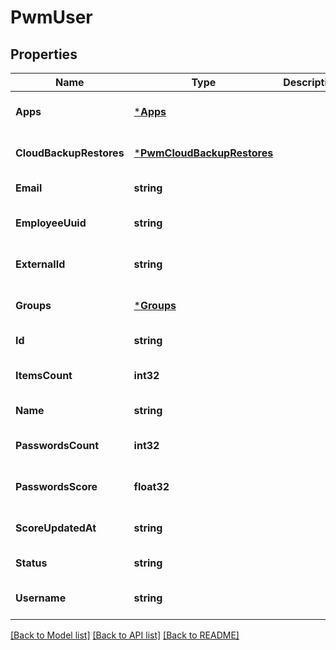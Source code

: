 # PwmUser

## Properties
Name | Type | Description | Notes
------------ | ------------- | ------------- | -------------
**Apps** | [***Apps**](Apps.md) |  | [optional] [default to null]
**CloudBackupRestores** | [***PwmCloudBackupRestores**](PwmCloudBackupRestores.md) |  | [optional] [default to null]
**Email** | **string** |  | [default to null]
**EmployeeUuid** | **string** |  | [optional] [default to null]
**ExternalId** | **string** |  | [optional] [default to null]
**Groups** | [***Groups**](Groups.md) |  | [optional] [default to null]
**Id** | **string** |  | [default to null]
**ItemsCount** | **int32** |  | [optional] [default to null]
**Name** | **string** |  | [default to null]
**PasswordsCount** | **int32** |  | [optional] [default to null]
**PasswordsScore** | **float32** |  | [optional] [default to null]
**ScoreUpdatedAt** | **string** |  | [optional] [default to null]
**Status** | **string** |  | [default to null]
**Username** | **string** |  | [optional] [default to null]

[[Back to Model list]](../README.md#documentation-for-models) [[Back to API list]](../README.md#documentation-for-api-endpoints) [[Back to README]](../README.md)


